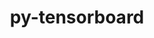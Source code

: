 ---
title: "py-tensorboard"
layout: cache
categories: [package, develop-2024-01-14]
meta: {"versions": ["2.14.1"], "compilers": ["apple-clang@=15.0.0", "gcc@=11.3.0"], "oss": ["ubuntu22.04", "ventura"], "platforms": ["darwin", "linux"], "targets": ["aarch64", "x86_64_v3"], "stacks": ["ml-darwin-aarch64-mps", "ml-linux-x86_64-cpu", "ml-linux-x86_64-cuda", "ml-linux-x86_64-rocm", "root"], "num_specs": 5, "num_specs_by_stack": {"root": 5, "ml-darwin-aarch64-mps": 2, "ml-linux-x86_64-cuda": 3, "ml-linux-x86_64-rocm": 3, "ml-linux-x86_64-cpu": 3}}
spec_details: [{"hash": "nkwaxubhvujhrypymt2mxyfimhqlefri", "compiler": "apple-clang@=15.0.0", "versions": ["2.14.1"], "os": "ventura", "platform": "darwin", "target": "aarch64", "variants": ["build_system=python_pip"], "stacks": ["root", "ml-darwin-aarch64-mps"], "size": "-", "tarball": "https://binaries.spack.io/releases/develop-2024-01-14/build_cache/darwin-ventura-aarch64/apple-clang-15.0.0/py-tensorboard-2.14.1/darwin-ventura-aarch64-apple-clang-15.0.0-py-tensorboard-2.14.1-nkwaxubhvujhrypymt2mxyfimhqlefri.spack"}, {"hash": "r4yz6lkphx77ocufxh7dwzmkfavvrkw3", "compiler": "apple-clang@=15.0.0", "versions": ["2.14.1"], "os": "ventura", "platform": "darwin", "target": "aarch64", "variants": ["build_system=python_pip"], "stacks": ["root", "ml-darwin-aarch64-mps"], "size": "-", "tarball": "https://binaries.spack.io/releases/develop-2024-01-14/build_cache/darwin-ventura-aarch64/apple-clang-15.0.0/py-tensorboard-2.14.1/darwin-ventura-aarch64-apple-clang-15.0.0-py-tensorboard-2.14.1-r4yz6lkphx77ocufxh7dwzmkfavvrkw3.spack"}, {"hash": "at4hgpcqqpllmtcfe3ynaezldjyub34j", "compiler": "gcc@=11.3.0", "versions": ["2.14.1"], "os": "ubuntu22.04", "platform": "linux", "target": "x86_64_v3", "variants": ["build_system=python_pip"], "stacks": ["ml-linux-x86_64-cuda", "root", "ml-linux-x86_64-rocm", "ml-linux-x86_64-cpu"], "size": "-", "tarball": "https://binaries.spack.io/releases/develop-2024-01-14/build_cache/linux-ubuntu22.04-x86_64_v3/gcc-11.3.0/py-tensorboard-2.14.1/linux-ubuntu22.04-x86_64_v3-gcc-11.3.0-py-tensorboard-2.14.1-at4hgpcqqpllmtcfe3ynaezldjyub34j.spack"}, {"hash": "2gkczalwx5ws6qblbnae2dtjspcgycnx", "compiler": "gcc@=11.3.0", "versions": ["2.14.1"], "os": "ubuntu22.04", "platform": "linux", "target": "x86_64_v3", "variants": ["build_system=python_pip"], "stacks": ["ml-linux-x86_64-cuda", "root", "ml-linux-x86_64-rocm", "ml-linux-x86_64-cpu"], "size": "-", "tarball": "https://binaries.spack.io/releases/develop-2024-01-14/build_cache/linux-ubuntu22.04-x86_64_v3/gcc-11.3.0/py-tensorboard-2.14.1/linux-ubuntu22.04-x86_64_v3-gcc-11.3.0-py-tensorboard-2.14.1-2gkczalwx5ws6qblbnae2dtjspcgycnx.spack"}, {"hash": "zorhxbzggufkvblrgsi6q7sdwzz3q2xx", "compiler": "gcc@=11.3.0", "versions": ["2.14.1"], "os": "ubuntu22.04", "platform": "linux", "target": "x86_64_v3", "variants": ["build_system=python_pip"], "stacks": ["ml-linux-x86_64-cuda", "root", "ml-linux-x86_64-rocm", "ml-linux-x86_64-cpu"], "size": "-", "tarball": "https://binaries.spack.io/releases/develop-2024-01-14/build_cache/linux-ubuntu22.04-x86_64_v3/gcc-11.3.0/py-tensorboard-2.14.1/linux-ubuntu22.04-x86_64_v3-gcc-11.3.0-py-tensorboard-2.14.1-zorhxbzggufkvblrgsi6q7sdwzz3q2xx.spack"}]
---